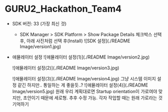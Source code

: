 # GURU2_Hackathon_Team4
* SDK 버전: 33 (가장 최신 것)
  * SDK Manager > SDK Platform > Show Package Details 체크박스 선택 후, 아래 사진처럼 선택 후(Install)
  ![SDK 설정](./README Image/version1.jpg)



* 애뮬레이터 설정
  ![애뮬레이터 설정(1)](./README Image/version2.jpg)
  
  ![애뮬레이터 설정(2)](./README Image/version3.jpg)
  
  ![애뮬레이터 설정(3)](./README Image/version4.jpg)
  그냥 시스템 이미지 설정 같긴 하지만.. 통일하는 게 좋을듯..?
  ![애뮬레이터 설정(4)](./README Image/version5.jpg)
  원래 우리 계획대로면 Startup orientation이 가로여야 맞지만, 초안이기 때문에 세로형. 추후 수정 가능. 각자 작업할 때는 원래 가로라는 것 기억하기
